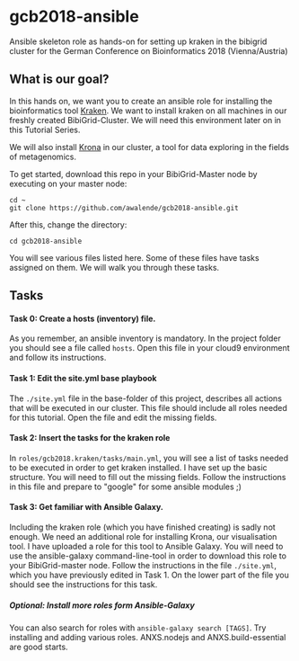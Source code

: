 # gcb2018-ansible
Ansible skeleton role as hands-on for setting up kraken in the bibigrid cluster for the German Conference on Bioinformatics 2018 (Vienna/Austria)

## What is our goal?
In this hands on, we want you to create an ansible role for installing the bioinformatics tool [Kraken](https://ccb.jhu.edu/software/kraken/).
We want to install kraken on all machines in our freshly created BibiGrid-Cluster. We will need this environment later on
in this Tutorial Series.
  
We will also install [Krona](https://github.com/marbl/Krona/wiki) in our cluster, a tool for data exploring in the fields of metagenomics.

To get started, download this repo in your BibiGrid-Master node by executing on your master node:
```
cd ~
git clone https://github.com/awalende/gcb2018-ansible.git
```
After this, change the directory:
```
cd gcb2018-ansible
```
  
  
You will see various files listed here. Some of these files have tasks assigned on them. We will walk you through these
tasks. 
  
## Tasks

#### Task 0: Create a hosts (inventory) file.
As you remember, an ansible inventory is mandatory.
In the project folder you should see a file called ``hosts``. Open this file in your cloud9 environment
and follow its instructions.


#### Task 1: Edit the site.yml base playbook
The `./site.yml` file in the base-folder of this project, describes all actions that will be executed
in our cluster. This file should include all roles needed for this tutorial. Open the file and edit the missing fields.


#### Task 2: Insert the tasks for the kraken role
In `roles/gcb2018.kraken/tasks/main.yml`, you will see a list of tasks needed to be executed in order to get kraken installed.
I have set up the basic structure. You will need to fill out the missing fields. Follow the instructions in this file
and prepare to "google" for some ansible modules ;)

#### Task 3: Get familiar with Ansible Galaxy.
Including the kraken role (which you have finished creating) is sadly not enough. We need an additional role
for installing Krona, our visualisation tool. I have uploaded a role for this tool to Ansible Galaxy.
You will need to use the ansible-galaxy command-line-tool in order to download this role to your BibiGrid-master node.
Follow the instructions in the file ``./site.yml``, which you have previously edited in Task 1. On the lower part
of the file you should see the instructions for this task.

##### Optional: Install more roles form Ansible-Galaxy
You can also search for roles with ``ansible-galaxy search [TAGS]``. Try installing and adding various roles.
ANXS.nodejs and ANXS.build-essential are good starts.

